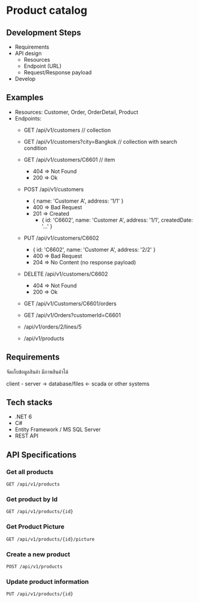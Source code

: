 # Product catalog

## Development Steps
- Requirements
- API design
  - Resources
  - Endpoint (URL)
  - Request/Response payload
- Develop

## Examples
- Resources: Customer, Order, OrderDetail, Product
- Endpoints:
  - GET /api/v1/customers               // collection
  - GET /api/v1/customers?city=Bangkok  // collection with search condition
  - GET /api/v1/customers/C6601         // item
    - 404 => Not Found
    - 200 => Ok
  - POST /api/v1/customers
    - { name: 'Customer A', address: '1/1' }
    - 400 => Bad Request
    - 201 => Created
      - { id: 'C6602', name: 'Customer A', address: '1/1', createdDate: '...' }
  - PUT /api/v1/customers/C6602
    - { id: 'C6602', name: 'Customer A', address: '2/2' }
    - 400 => Bad Request
    - 204 => No Content (no response payload)
  - DELETE /api/v1/customers/C6602
    - 404 => Not Found
    - 200 => Ok
    
  - GET /api/v1/Customers/C6601/orders 
  - GET /api/v1/Orders?customerId=C6601
   
  - /api/v1/orders/2/lines/5
  - /api/v1/products


## Requirements
จัดเก็บข้อมูลสินค้า มีภาพสินค้าได้

client - server -> database/files <- scada or other systems

## Tech stacks
- .NET 6
- C#
- Entity Framework / MS SQL Server
- REST API

## API Specifications

### Get all products

```
GET /api/v1/products
```

### Get product by Id
```
GET /api/v1/products/{id}
```

### Get Product Picture
```
GET /api/v1/products/{id}/picture
```

### Create a new product
```
POST /api/v1/products
```

### Update product information
```
PUT /api/v1/products/{id}
```

